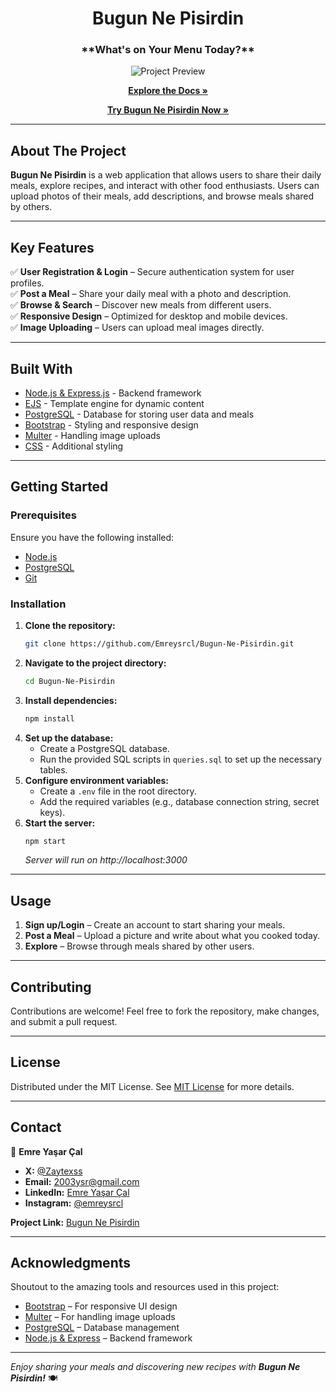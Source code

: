 <h1 align="center">Bugun Ne Pisirdin</h1>


<div align="center"> 
<h3 align="center">**What's on Your Menu Today?**</h3>

![Project Preview](./public/assets/preview.png)

[**Explore the Docs »**](https://github.com/Emreysrcl/Bugun-Ne-Pisirdin)

[**Try Bugun Ne Pisirdin Now »**](https://bugun-ne-pisirdin-production.up.railway.app)

</div>

---

## **About The Project**

**Bugun Ne Pisirdin** is a web application that allows users to share their daily meals, explore recipes, and interact with other food enthusiasts. Users can upload photos of their meals, add descriptions, and browse meals shared by others.

---

## **Key Features**

✅ **User Registration & Login** – Secure authentication system for user profiles.  
✅ **Post a Meal** – Share your daily meal with a photo and description.  
✅ **Browse & Search** – Discover new meals from different users.  
✅ **Responsive Design** – Optimized for desktop and mobile devices.  
✅ **Image Uploading** – Users can upload meal images directly.  

---

## **Built With**

- [Node.js & Express.js](https://nodejs.org/en) - Backend framework  
- [EJS](https://ejs.co) - Template engine for dynamic content  
- [PostgreSQL](https://www.postgresql.org) - Database for storing user data and meals  
- [Bootstrap](https://getbootstrap.com) - Styling and responsive design  
- [Multer](https://github.com/expressjs/multer) - Handling image uploads  
- [CSS](https://www.w3schools.com/css/) - Additional styling  

---

## **Getting Started**

### **Prerequisites**
Ensure you have the following installed:
- [Node.js](https://nodejs.org/)
- [PostgreSQL](https://www.postgresql.org/)
- [Git](https://git-scm.com/)

### **Installation**

1. **Clone the repository:**
   ```sh
   git clone https://github.com/Emreysrcl/Bugun-Ne-Pisirdin.git
   ```
2. **Navigate to the project directory:**
   ```sh
   cd Bugun-Ne-Pisirdin
   ```
3. **Install dependencies:**
   ```sh
   npm install
   ```
4. **Set up the database:**
   - Create a PostgreSQL database.
   - Run the provided SQL scripts in `queries.sql` to set up the necessary tables.
5. **Configure environment variables:**
   - Create a `.env` file in the root directory.
   - Add the required variables (e.g., database connection string, secret keys).
6. **Start the server:**
   ```sh
   npm start
   ```
   *Server will run on http://localhost:3000*

---

## **Usage**

1. **Sign up/Login** – Create an account to start sharing your meals.
2. **Post a Meal** – Upload a picture and write about what you cooked today.
3. **Explore** – Browse through meals shared by other users.


---

## **Contributing**

Contributions are welcome! Feel free to fork the repository, make changes, and submit a pull request.

---

## **License**

Distributed under the MIT License. See [MIT License](https://opensource.org/licenses/MIT) for more details.

---

## **Contact**

👤 **Emre Yaşar Çal**  
- **X:** [@Zaytexss](https://twitter.com/Zaytexss)  
- **Email:** 2003ysr@gmail.com  
- **LinkedIn:** [Emre Yaşar Çal](https://www.linkedin.com/in/emre-ya%C5%9Far-%C3%A7al-3562ab203/)  
- **Instagram:** [@emreysrcl](https://www.instagram.com/emreysrcl/?hl=tr)  

**Project Link:** [Bugun Ne Pisirdin](https://github.com/Emreysrcl/Bugun-Ne-Pisirdin)

---

## **Acknowledgments**

Shoutout to the amazing tools and resources used in this project:

- [Bootstrap](https://getbootstrap.com) – For responsive UI design
- [Multer](https://github.com/expressjs/multer) – For handling image uploads
- [PostgreSQL](https://www.postgresql.org/) – Database management
- [Node.js & Express](https://nodejs.org/en) – Backend framework

---

_Enjoy sharing your meals and discovering new recipes with **Bugun Ne Pisirdin!**_ 🍽️
